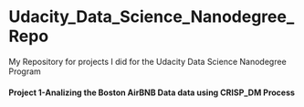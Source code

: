 # Udacity_Data_Science_Nanodegree_Repo
My Repository for projects I did for the Udacity Data Science Nanodegree Program

#### Project 1-Analizing the Boston AirBNB Data data using CRISP_DM Process
